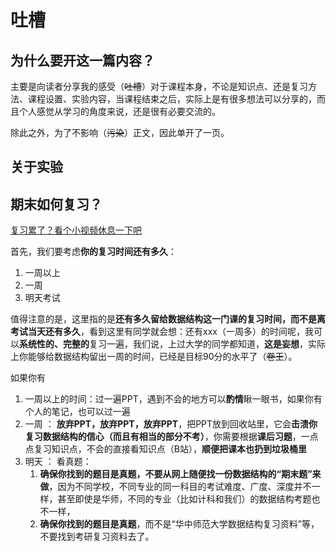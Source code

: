 # 吐槽

## 为什么要开这一篇内容？

主要是向读者分享我的感受（~~吐槽~~）对于课程本身，不论是知识点、还是复习方法、课程设置、实验内容，当课程结束之后，实际上是有很多想法可以分享的，而且个人感觉从学习的角度来说，还是很有必要交流的。

除此之外，为了不影响（~~污染~~）正文，因此单开了一页。

## 关于实验

## 期末如何复习？

[复习累了？看个小视频休息一下吧](https://www.bilibili.com/video/BV1XM4y1c7Jp/?share_source=copy_web&vd_source=f6ff1f6b32d145cf17622a2f18e41586)

首先，我们要考虑**你的复习时间还有多久**：

1. 一周以上
2. 一周
3. 明天考试

值得注意的是，这里指的是**还有多久留给数据结构这一门课的复习时间，而不是离考试当天还有多久**，看到这里有同学就会想：还有xxx（一周多）的时间呢，我可以**系统性的、完整的**复习一遍，我们说，上过大学的同学都知道，**这是妄想**，实际上你能够给数据结构留出一周的时间，已经是目标90分的水平了（~~卷王~~）。

如果你有

1. 一周以上的时间：过一遍PPT，遇到不会的地方可以**酌情**瞅一眼书，如果你有个人的笔记，也可以过一遍
2. 一周 ： **放弃PPT，放弃PPT，放弃PPT**，把PPT放到回收站里，它会**击溃你复习数据结构的信心（而且有相当的部分不考）**，你需要根据**课后习题**，一点点复习知识点，不会的直接看知识点（B站），**顺便把课本也扔到垃圾桶里**
3. 明天 ： 看真题：
   1. **确保你找到的题目是真题，不要从网上随便找一份数据结构的“期末题”来做**，因为不同学校，不同专业的同一科目的考试难度、广度、深度并不一样，甚至即使是华师，不同的专业（比如计科和我们）的数据结构考题也不一样，
   2. **确保你找到的题目是真题**，而不是“华中师范大学数据结构复习资料”等，不要找到考研复习资料去了。
